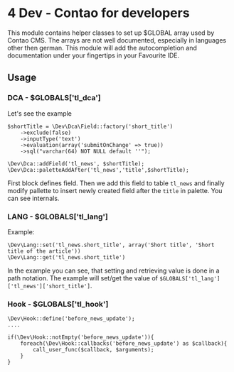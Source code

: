 # 4 Dev - Contao for developers

This module contains helper classes to set up $GLOBAL array used by Contao CMS. 
The arrays are not well documented, especially in languages other then german.
This module will add the autocompletion and documentation under your fingertips
in your Favourite IDE.

## Usage

### DCA - $GLOBALS['tl_dca']

Let's see the example

    $shortTitle = \Dev\Dca\Field::factory('short_title')
    	->exclude(false)
    	->inputType('text')
    	->evaluation(array('submitOnChange' => true))
    	->sql("varchar(64) NOT NULL default ''");

    \Dev\Dca::addField('tl_news', $shortTitle);
    \Dev\Dca::paletteAddAfter('tl_news','title',$shortTitle);


First block defines field. Then we add this field to table `tl_news` and finally modify pallette
to insert newly created field after the `title` in palette. You can see internals.  

### LANG - $GLOBALS['tl_lang']

Example:

    \Dev\Lang::set('tl_news.short_title', array('Short title', 'Short title of the article'))
    \Dev\Lang::get('tl_news.short_title')

In the example you can see, that setting and retrieving value is done in a path notation. The example 
will set/get the value of `$GLOBALS['tl_lang']['tl_news']['short_title']`.

### Hook - $GLOBALS['tl_hook']

    \Dev\Hook::define('before_news_update');
    ....
    
    if(\Dev\Hook::notEmpty('before_news_update')){
        foreach(\Dev\Hook::callbacks('before_news_update') as $callback){
            call_user_func($callback, $arguments);
        }
    }
    
    
